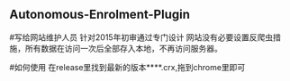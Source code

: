 ## Autonomous-Enrolment-Plugin
#写给网站维护人员
针对2015年初审通过专门设计
网站没有必要设置反爬虫措施，所有数据在访问一次后全部存入本地，不再访问服务器。

#如何使用
在release里找到最新的版本****.crx,拖到chrome里即可